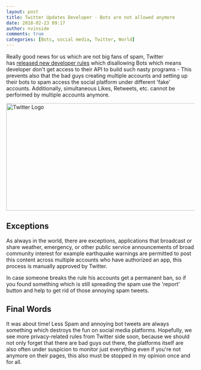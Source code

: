 ```yaml
---
layout: post
title: Twitter Updates Developer - Bots are not allowed anymore
date: 2018-02-23 09:17
author: nvinside
comments: true
categories: [Bots, social media, Twitter, World]
---
```

Really good news for us which are not big fans of spam, Twitter has <a href="https://blog.twitter.com/developer/en_us/topics/tips/2018/automation-and-the-use-of-multiple-accounts.html" target="_blank" rel="noopener">released new developer rules</a> which disallowing Bots which means developer don't get access to their API to build such nasty programs - This prevents also that the bad guys creating multiple accounts and setting up their bots to spam access the social platform under different 'fake' accounts. Additionally, simultaneous Likes, Retweets, etc. cannot be performed by multiple accounts anymore.

<img class="  wp-image-2993 aligncenter" src="https://chefkochblog.files.wordpress.com/2018/02/twitter-logo.png" alt="Twitter Logo" width="522" height="287" />

<!--more-->

<h2>Exceptions</h2>

As always in the world, there are exceptions, applications that broadcast or share weather, emergency, or other public service announcements of broad community interest for example earthquake warnings are permitted to post this content across multiple accounts who have authorized an app, this process is manually approved by Twitter.

In case someone breaks the rule his accounts get a permanent ban, so if you found something which is still spreading the spam use the 'report' button and help to get rid of those annoying spam tweets.

<h2>Final Words</h2>

It was about time! Less Spam and annoying bot tweets are always something which destroys the fun on social media platforms. Hopefully, we see more privacy-related rules from Twitter side soon, because we should not only forget that there are bad guys out there, the platforms itself are also often under suspicion to monitor just everything even if you're not anymore on their pages, this also must be stopped in my opinion once and for all.
